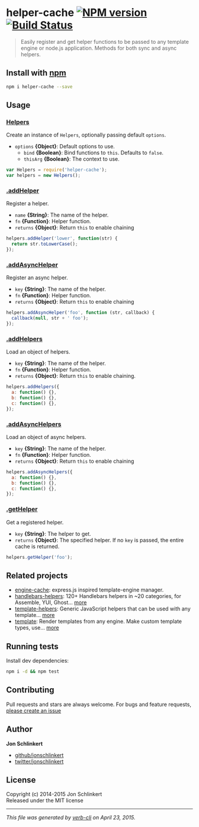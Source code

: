 # helper-cache [![NPM version](https://badge.fury.io/js/helper-cache.svg)](http://badge.fury.io/js/helper-cache)  [![Build Status](https://travis-ci.org/jonschlinkert/helper-cache.svg)](https://travis-ci.org/jonschlinkert/helper-cache)

> Easily register and get helper functions to be passed to any template engine or node.js application. Methods for both sync and async helpers.

## Install with [npm](npmjs.org)

```bash
npm i helper-cache --save
```

## Usage

### [Helpers](index.js#L27)

Create an instance of `Helpers`, optionally passing default `options`.

* `options` **{Object}**: Default options to use.  
    - `bind` **{Boolean}**: Bind functions to `this`. Defaults to `false`.
    - `thisArg` **{Boolean}**: The context to use.
      

```js
var Helpers = require('helper-cache');
var helpers = new Helpers();
```

### [.addHelper](index.js#L59)

Register a helper.

* `name` **{String}**: The name of the helper.    
* `fn` **{Function}**: Helper function.    
* `returns` **{Object}**: Return `this` to enable chaining  

```js
helpers.addHelper('lower', function(str) {
  return str.toLowerCase();
});
```

### [.addAsyncHelper](index.js#L102)

Register an async helper.

* `key` **{String}**: The name of the helper.    
* `fn` **{Function}**: Helper function.    
* `returns` **{Object}**: Return `this` to enable chaining  

```js
helpers.addAsyncHelper('foo', function (str, callback) {
  callback(null, str + ' foo');
});
```

### [.addHelpers](index.js#L141)

Load an object of helpers.

* `key` **{String}**: The name of the helper.    
* `fn` **{Function}**: Helper function.    
* `returns` **{Object}**: Return `this` to enable chaining.  

```js
helpers.addHelpers({
  a: function() {},
  b: function() {},
  c: function() {},
});
```

### [.addAsyncHelpers](index.js#L184)

Load an object of async helpers.

* `key` **{String}**: The name of the helper.    
* `fn` **{Function}**: Helper function.    
* `returns` **{Object}**: Return `this` to enable chaining  

```js
helpers.addAsyncHelpers({
  a: function() {},
  b: function() {},
  c: function() {},
});
```

### [.getHelper](index.js#L211)

Get a registered helper.

* `key` **{String}**: The helper to get.    
* `returns` **{Object}**: The specified helper. If no `key` is passed, the entire cache is returned.  

```js
helpers.getHelper('foo');
```

## Related projects
* [engine-cache](https://github.com/jonschlinkert/engine-cache): express.js inspired template-engine manager.
* [handlebars-helpers](https://github.com/assemble/handlebars-helpers): 120+ Handlebars helpers in ~20 categories, for Assemble, YUI, Ghost… [more](https://github.com/assemble/handlebars-helpers)
* [template-helpers](https://github.com/jonschlinkert/template-helpers): Generic JavaScript helpers that can be used with any template… [more](https://github.com/jonschlinkert/template-helpers)
* [template](https://github.com/jonschlinkert/template): Render templates from any engine. Make custom template types, use… [more](https://github.com/jonschlinkert/template)

## Running tests
Install dev dependencies:

```bash
npm i -d && npm test
```

## Contributing
Pull requests and stars are always welcome. For bugs and feature requests, [please create an issue](https://github.com/jonschlinkert/helper-cache/issues)

## Author
**Jon Schlinkert**

+ [github/jonschlinkert](https://github.com/jonschlinkert)
+ [twitter/jonschlinkert](http://twitter.com/jonschlinkert)

## License
Copyright (c) 2014-2015 Jon Schlinkert  
Released under the MIT license

***

_This file was generated by [verb-cli](https://github.com/assemble/verb-cli) on April 23, 2015._


[load-helpers]: https://github.com/assemble/load-helpers